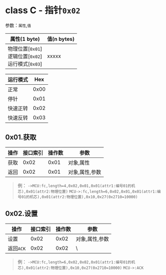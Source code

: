 # class C - 指针`0x02`

参数：`属性`,`值`

| 属性(1 byte)                                             | 值(n bytes) |
| -------------------------------------------------------- | ----------- |
| 物理位置[`0x01`]<br>逻辑位置[`0x02`]<br>运行模式[`0x03`] | xxxxx       |

| 运行模式 | Hex  |
| -------- | ---- |
| 正常     | 0x00 |
| 停针     | 0x01 |
| 快速正转 | 0x02 |
| 快速反转 | 0x03 |



## 0x01.获取

| 操作 | 接口索引 | 操作数  | 参数   |
| ---- | ---- | ---- | ---- |
| 获取 | 0x02 | 0x01 | 对象,属性  |
| 返回 | 0x02 | 0x01 | 对象,属性,参数  |

> 例：
> `->MCU:fc,length=4,0x02,0x01,0x01(attr1:编号01的机芯),0x01(attr2:物理位置)`
> `MCU->:fc,length=6,0x02,0x01,0x01(attr1:编号01的机芯),0x01(attr2:物理位置),0x10,0x27(0x2710=10000)`

## 0x02.设置

| 操作 | 接口索引 | 操作数  | 参数   |
| ---- | ---- | ---- | ---- |
| 设置 | 0x02 | 0x02 | 对象,属性,参数  |
| 返回`ACK` | 0x02 | 0x02 | \  |

> 例：
> `->MCU:fc,length=6,0x02,0x02,0x01(attr1:编号01的机芯),0x01(attr2:物理位置),0x10,0x27(0x2710=10000)`
> `MCU->:ACK`
